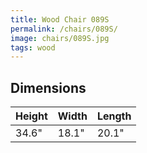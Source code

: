 ```yaml
---
title: Wood Chair 089S
permalink: /chairs/089S/
image: chairs/089S.jpg
tags: wood
---
```



## Dimensions

Height | Width | Length
-------|-------|-------
34.6"  | 18.1" | 20.1"